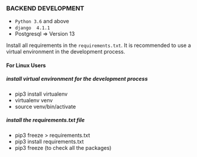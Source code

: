 ### BACKEND DEVELOPMENT 

- `Python 3.6` and above
- `django  4.1.1`
- Postgresql => Version 13

Install all requirements in the `requirements.txt`. It is recommended to use a virtual environment in the development process.

#### For Linux Users
 
##### install virtual environment for the development process
- pip3 install virtualenv
- virtualenv venv
- source venv/bin/activate
##### install the requirements.txt file
- pip3 freeze > requirements.txt
- pip3 install requirements.txt
- pip3 freeze (to check all the packages)




